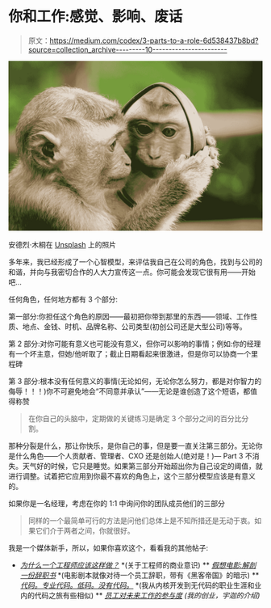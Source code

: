 # 你和工作:感觉、影响、废话

> 原文：<https://medium.com/codex/3-parts-to-a-role-6d538437b8bd?source=collection_archive---------10----------------------->

![](img/05e67c5df7d82e00f91faca6c0517b45.png)

安德烈·木桐在 [Unsplash](https://unsplash.com?utm_source=medium&utm_medium=referral) 上的照片

多年来，我已经形成了一个心智模型，来评估我自己在公司的角色，找到与公司的和谐，并向与我密切合作的人大力宣传这一点。你可能会发现它很有用——开始吧…

任何角色，任何地方都有 3 个部分:

第一部分:你担任这个角色的原因——最初把你带到那里的东西——领域、工作性质、地点、金钱、时机、品牌名称、公司类型(初创公司还是大型公司)等等。

第 2 部分:对你可能有意义也可能没有意义，但你可以影响的事情；例如:你的经理有一个坏主意，但她/他听取了；截止日期看起来很激进，但是你可以协商一个里程碑

第 3 部分:根本没有任何意义的事情(无论如何，无论你怎么努力，都是对你智力的侮辱！！！)你不可避免地会“不同意并承认”——无论是谁创造了这个短语，都值得称赞

> 在你自己的头脑中，定期做的关键练习是确定 3 个部分之间的百分比分割。

那种分裂是什么，那让你快乐，是你自己的事，但是要一直关注第三部分。无论你是什么角色——个人贡献者、管理者、CXO 还是创始人(绝对是！)— Part 3 不消失。天气好的时候，它只是睡觉。如果第三部分开始超出你为自己设定的阈值，就进行调整。试着把它应用到你最不喜欢的角色上，这个三部分模型应该是有意义的。

如果你是一名经理，考虑在你的 1:1 中询问你的团队成员他们的三部分

> 同样的一个最简单可行的方法是问他们总体上是不知所措还是无动于衷。如果它们介于两者之间，你就很好。

我是一个媒体新手，所以，如果你喜欢这个，看看我的其他帖子:
* [*为什么一个工程师应该这样做？*](/@kirankanakadandi/from-my-business-self-to-my-younger-engineering-self-or-you-f2e19b4683af) *(关于工程师的商业意识)
** [*假想电影:解剖一份辞职书*](/@kirankanakadandi/293f98ff83f0) *(电影剧本就像对待一个员工辞职，带有《黑客帝国》的暗示)
** [*代码。专业代码。低码。没有代码。*](/@kirankanakadandi/code-pro-code-low-code-no-code-b99878bd5de4) *(我从内核开发到无代码的职业生涯和业内的代码之旅有些相似)
** [*员工对未来工作的参与度*](/@kirankanakadandi/yuga-employee-retention-saas-designed-in-2021-for-the-new-normal-e8a6bb803503) *(我的创业，宇迦的介绍)*
